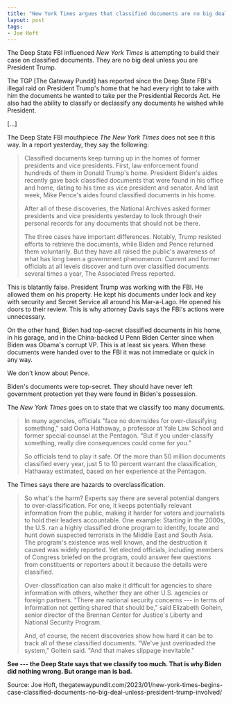 ```yaml
---
title: "New York Times argues that classified documents are no big deal unless President Trump is involved"
layout: post
tags:
- Joe Hoft
---
```


The Deep State FBI influenced *New York Times* is attempting to build their case on classified documents. They are no big deal unless you are President Trump.

The TGP [The Gateway Pundit] has reported since the Deep State FBI's illegal raid on President Trump's home that he had every right to take with him the documents he wanted to take per the Presidential Records Act. He also had the ability to classify or declassify any documents he wished while President.

[...]

The Deep State FBI mouthpiece *The New York Times* does not see it this way. In a report yesterday, they say the following:

> Classified documents keep turning up in the homes of former presidents and vice presidents. First, law enforcement found hundreds of them in Donald Trump's home. President Biden's aides recently gave back classified documents that were found in his office and home, dating to his time as vice president and senator. And last week, Mike Pence's aides found classified documents in his home.
>
> After all of these discoveries, the National Archives asked former presidents and vice presidents yesterday to look through their personal records for any documents that should not be there.
>
> The three cases have important differences. Notably, Trump resisted efforts to retrieve the documents, while Biden and Pence returned them voluntarily. But they have all raised the public's awareness of what has long been a government phenomenon: Current and former officials at all levels discover and turn over classified documents several times a year, The Associated Press reported.

This is blatantly false. President Trump was working with the FBI. He allowed them on his property. He kept his documents under lock and key with security and Secret Service all around his Mar-a-Lago. He opened his doors to their review. This is why attorney Davis says the FBI's actions were unnecessary.

On the other hand, Biden had top-secret classified documents in his home, in his garage, and in the China-backed U Penn Biden Center since when Biden was Obama's corrupt VP. This is at least six years. When these documents were handed over to the FBI it was not immediate or quick in any way.

We don't know about Pence.

Biden's documents were top-secret. They should have never left government protection yet they were found in Biden's possession.

The *New York Times* goes on to state that we classify too many documents.

> In many agencies, officials "face no downsides for over-classifying something," said Oona Hathaway, a professor at Yale Law School and former special counsel at the Pentagon. "But if you under-classify something, really dire consequences could come for you."
>
> So officials tend to play it safe. Of the more than 50 million documents classified every year, just 5 to 10 percent warrant the classification, Hathaway estimated, based on her experience at the Pentagon.

The Times says there are hazards to overclassification.

> So what's the harm? Experts say there are several potential dangers to over-classification.
> For one, it keeps potentially relevant information from the public, making it harder for voters and journalists to hold their leaders accountable. One example: Starting in the 2000s, the U.S. ran a highly classified drone program to identify, locate and hunt down suspected terrorists in the Middle East and South Asia. The program's existence was well known, and the destruction it caused was widely reported. Yet elected officials, including members of Congress briefed on the program, could answer few questions from constituents or reporters about it because the details were classified.
>
> Over-classification can also make it difficult for agencies to share information with others, whether they are other U.S. agencies or foreign partners. "There are national security concerns --- in terms of information not getting shared that should be," said Elizabeth Goitein, senior director of the Brennan Center for Justice's Liberty and National Security Program.
>
> And, of course, the recent discoveries show how hard it can be to track all of these classified documents. "We've just overloaded the system," Goitein said. "And that makes slippage inevitable."

**See --- the Deep State says that we classify too much. That is why Biden did nothing wrong. But orange man is bad.**

Source: Joe Hoft, thegatewaypundit.com/2023/01/new-york-times-begins-case-classified-documents-no-big-deal-unless-president-trump-involved/
